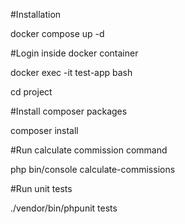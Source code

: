 #Installation

docker compose up -d

#Login inside docker container

docker exec -it test-app bash   

cd project

#Install composer packages

composer install

#Run calculate commission command

php bin/console calculate-commissions   

#Run unit tests 

./vendor/bin/phpunit tests
